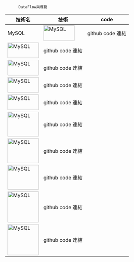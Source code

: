          
          DataFlow與導覽
          
          
|    技術名  |    技術   |   code    |     
| ------------- | ------------- | ------------- |
| MySQL | <img src="https://user-images.githubusercontent.com/97188330/156323864-9c58796a-0cd4-4417-9824-6fc6f05216b6.png" width="100" height="50" alt="MySQL"/><br/> |  github code 連結 |
| <img src="https://user-images.githubusercontent.com/97188330/156326144-e24d190b-cab3-4dbf-8c90-4a8b721f4cd2.png" width="100" height="50" alt="MySQL"/><br/>  | github code 連結  |
| <img src="https://user-images.githubusercontent.com/97188330/156326258-ddf8263c-42aa-48af-965a-1ad5c2892589.png" width="100" height="50" alt="MySQL"/><br/>  | github code 連結  |
| <img src="https://user-images.githubusercontent.com/97188330/156326588-831d464c-0e47-44c7-9e60-8670cd0bc6a5.png" width="100" height="50" alt="MySQL"/><br/>  | github code 連結  |
| <img src="https://user-images.githubusercontent.com/97188330/156326726-552516bb-2b48-48ad-ae71-70413be2e631.png" width="100" height="50" alt="MySQL"/><br/>  | github code 連結  |
| <img src="https://user-images.githubusercontent.com/97188330/156326963-59a1beaf-c15a-4fc1-bd4c-ecf7e51d126d.png" width="100" height="80" alt="MySQL"/><br/>  | github code 連結  |
| <img src="https://user-images.githubusercontent.com/97188330/156327491-75c4a321-7c37-40bc-a9c3-48e4b21b5a4d.png" width="100" height="80" alt="MySQL"/><br/>  | github code 連結  |
| <img src="https://user-images.githubusercontent.com/97188330/156327613-feb70466-5d37-4539-9a33-41e5c968d4de.png" width="100" height="80" alt="MySQL"/><br/>  | github code 連結  |
| <img src="https://user-images.githubusercontent.com/97188330/156328390-e90ea371-b28d-48b1-b10b-e918df5f6d1c.jpg" width="100" height="100" alt="MySQL"/><br/>  | github code 連結  |
| <img src="https://user-images.githubusercontent.com/97188330/156328771-bc0fc5d4-9444-48e8-ac6e-9eeddbdcb5c4.png" width="100" height="100" alt="MySQL"/><br/>  | github code 連結  |
